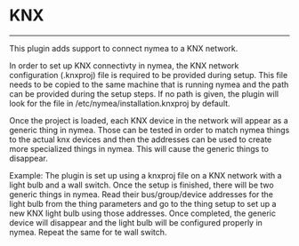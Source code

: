 # KNX
--------------------------------

This plugin adds support to connect nymea to a KNX network.

In order to set up KNX connectivty in nymea, the KNX network configuration
(.knxproj) file is required to be provided during setup. This file needs to
be copied to the same machine that is running nymea and the path can be provided
during the setup steps. If no path is given, the plugin will look for the file
in /etc/nymea/installation.knxproj by default.

Once the project is loaded, each KNX device in the network will appear as a
generic thing in nymea. Those can be tested in order to match nymea things
to the actual knx devices and then the addresses can be used to create more specialized
things in nymea. This will cause the generic things to disappear.

Example:
The plugin is set up using a knxproj file on a KNX network with a light bulb and
a wall switch. Once the setup is finished, there will be two generic things in nymea.
Read their bus/group/device addresses for the light bulb from the thing parameters 
and go to the thing setup to set up a new KNX light bulb using those addresses.
Once completed, the generic device will disappear and the light bulb will be configured
properly in nymea. Repeat the same for te wall switch.

